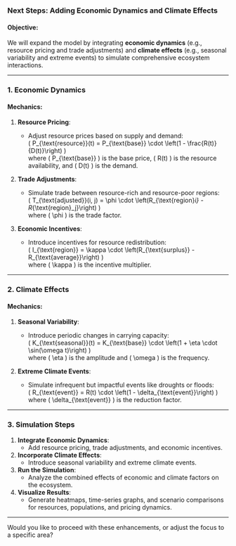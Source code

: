 ### **Next Steps: Adding Economic Dynamics and Climate Effects**

#### **Objective**:
We will expand the model by integrating **economic dynamics** (e.g., resource pricing and trade adjustments) and **climate effects** (e.g., seasonal variability and extreme events) to simulate comprehensive ecosystem interactions.

---

### **1. Economic Dynamics**

#### **Mechanics**:
1. **Resource Pricing**:
   - Adjust resource prices based on supply and demand:  
     \( P_{\text{resource}}(t) = P_{\text{base}} \cdot \left(1 - \frac{R(t)}{D(t)}\right) \)  
     where \( P_{\text{base}} \) is the base price, \( R(t) \) is the resource availability, and \( D(t) \) is the demand.

2. **Trade Adjustments**:
   - Simulate trade between resource-rich and resource-poor regions:  
     \( T_{\text{adjusted}}(i, j) = \phi \cdot \left(R_{\text{region}_i} - R_{\text{region}_j}\right) \)  
     where \( \phi \) is the trade factor.

3. **Economic Incentives**:
   - Introduce incentives for resource redistribution:  
     \( I_{\text{region}} = \kappa \cdot \left(R_{\text{surplus}} - R_{\text{average}}\right) \)  
     where \( \kappa \) is the incentive multiplier.

---

### **2. Climate Effects**

#### **Mechanics**:
1. **Seasonal Variability**:
   - Introduce periodic changes in carrying capacity:  
     \( K_{\text{seasonal}}(t) = K_{\text{base}} \cdot \left(1 + \eta \cdot \sin(\omega t)\right) \)  
     where \( \eta \) is the amplitude and \( \omega \) is the frequency.

2. **Extreme Climate Events**:
   - Simulate infrequent but impactful events like droughts or floods:  
     \( R_{\text{event}} = R(t) \cdot \left(1 - \delta_{\text{event}}\right) \)  
     where \( \delta_{\text{event}} \) is the reduction factor.

---

### **3. Simulation Steps**
1. **Integrate Economic Dynamics**:
   - Add resource pricing, trade adjustments, and economic incentives.
2. **Incorporate Climate Effects**:
   - Introduce seasonal variability and extreme climate events.
3. **Run the Simulation**:
   - Analyze the combined effects of economic and climate factors on the ecosystem.
4. **Visualize Results**:
   - Generate heatmaps, time-series graphs, and scenario comparisons for resources, populations, and pricing dynamics.

---

Would you like to proceed with these enhancements, or adjust the focus to a specific area?
